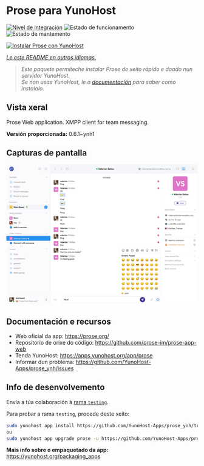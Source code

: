<!--
NOTA: Este README foi creado automáticamente por <https://github.com/YunoHost/apps/tree/master/tools/readme_generator>
NON debe editarse manualmente.
-->

# Prose para YunoHost

[![Nivel de integración](https://apps.yunohost.org/badge/integration/prose)](https://ci-apps.yunohost.org/ci/apps/prose/)
![Estado de funcionamento](https://apps.yunohost.org/badge/state/prose)
![Estado de mantemento](https://apps.yunohost.org/badge/maintained/prose)

[![Instalar Prose con YunoHost](https://install-app.yunohost.org/install-with-yunohost.svg)](https://install-app.yunohost.org/?app=prose)

*[Le este README en outros idiomas.](./ALL_README.md)*

> *Este paquete permíteche instalar Prose de xeito rápido e doado nun servidor YunoHost.*  
> *Se non usas YunoHost, le a [documentación](https://yunohost.org/install) para saber como instalalo.*

## Vista xeral

Prose Web application. XMPP client for team messaging.

**Versión proporcionada:** 0.6.1~ynh1

## Capturas de pantalla

![Captura de pantalla de Prose](./doc/screenshots/screenshot.jpg)

## Documentación e recursos

- Web oficial da app: <https://prose.org/>
- Repositorio de orixe do código: <https://github.com/prose-im/prose-app-web>
- Tenda YunoHost: <https://apps.yunohost.org/app/prose>
- Informar dun problema: <https://github.com/YunoHost-Apps/prose_ynh/issues>

## Info de desenvolvemento

Envía a túa colaboración á [rama `testing`](https://github.com/YunoHost-Apps/prose_ynh/tree/testing).

Para probar a rama `testing`, procede deste xeito:

```bash
sudo yunohost app install https://github.com/YunoHost-Apps/prose_ynh/tree/testing --debug
ou
sudo yunohost app upgrade prose -u https://github.com/YunoHost-Apps/prose_ynh/tree/testing --debug
```

**Máis info sobre o empaquetado da app:** <https://yunohost.org/packaging_apps>
